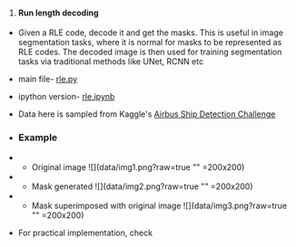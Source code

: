 1. #### Run length decoding
* Given a RLE code, decode it and get the masks. This is useful in image segmentation tasks, where it is normal for masks to be represented as RLE codes. The decoded image is then used for training segmentation tasks via traditional methods like UNet, RCNN etc

* main file- [rle.py](https://github.com/rohinarora/helper_functions/blob/master/rle.py)
* ipython version- [rle.ipynb](https://github.com/rohinarora/helper_functions/blob/master/rle.ipynb)

* Data here is sampled from Kaggle's [Airbus Ship Detection Challenge](https://www.kaggle.com/c/airbus-ship-detection)

* ### Example

* * Original image
![](data/img1.png?raw=true "" =200x200)

* * Mask generated
![](data/img2.png?raw=true "" =200x200)

* * Mask superimposed with original image
![](data/img3.png?raw=true "" =200x200)




* For practical implementation, check
